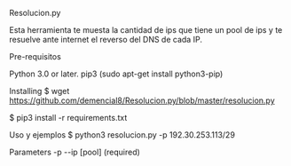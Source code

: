 Resolucion.py

Esta herramienta te muesta la cantidad de ips que tiene un pool de ips y te resuelve ante internet el reverso del DNS de cada IP.

Pre-requisitos

Python 3.0 or later.
pip3 (sudo apt-get install python3-pip)

Installing
$ wget https://github.com/demencial8/Resolucion.py/blob/master/resolucion.py

$ pip3 install -r requirements.txt

Uso y ejemplos
$ python3 resolucion.py -p 192.30.253.113/29


Parameters
-p --ip [pool] (required)

